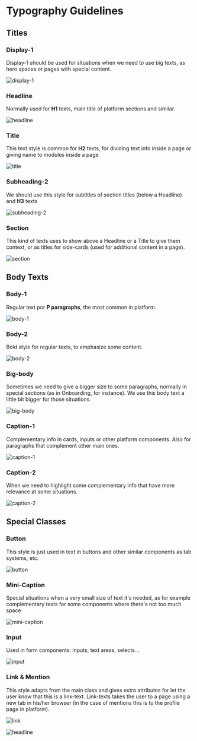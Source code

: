 # Typography Guidelines

## Titles

### Display-1

Display-1 should be used for situations when we need to use big texts, as hero spaces or pages with special content.

![display-1](assets/brand-guides/text-styles-jpg/01.png)

### Headline

Normally used for **H1** texts, main title of platform sections and similar.

![headline](assets/brand-guides/text-styles-jpg/02.png)

### Title

This text style is common for **H2** texts, for dividing text info inside a page or giving name to modules inside a page

![title](assets/brand-guides/text-styles-jpg/03.png)

### Subheading-2

We should use this style for subtitles of section titles (below a Headline) and **H3** texts

![subheading-2](assets/brand-guides/text-styles-jpg/04.png)

### Section

This kind of texts uses to show above a Headline or a Title to give them context, or as titles for side-cards (used for additional content in a page).

![section](assets/brand-guides/text-styles-jpg/05.png)

## Body Texts

### Body-1

Regular text por **P paragraphs**, the most common in platform.

![body-1](assets/brand-guides/text-styles-jpg/06.png)

### Body-2

Bold style for regular texts, to emphasize some content.

![body-2](assets/brand-guides/text-styles-jpg/07.png)

### Big-body

Sometimes we need to give a bigger size to some paragraphs, normally in special sections (as in Onboarding, for instance). We use this body text a little bit bigger for those situations.

![big-body](assets/brand-guides/text-styles-jpg/08.png)

### Caption-1

Complementary info in cards, inputs or other platform components. Also for paragraphs that complement other main ones.

![caption-1](assets/brand-guides/text-styles-jpg/09.png)

### Caption-2

When we need to highlight some complementary info that have more relevance at some situations.

![caption-2](assets/brand-guides/text-styles-jpg/10.png)

## Special Classes

### Button

This style is just used in text in buttons and other similar components as tab systems, etc.

![button](assets/brand-guides/text-styles-jpg/11.png)

### Mini-Caption

Special situations when a very small size of text it's needed, as for example complementary texts for some components where there's not too much space

![mini-caption](assets/brand-guides/text-styles-jpg/12.png)

### Input

Used in form components: inputs, text areas, selects...

![input](assets/brand-guides/text-styles-jpg/13.png)

### Link & Mention

This style adapts from the main class and gives extra attributes for let the user know that this is a link-text. Link-texts takes the user to a page using a new tab in his/her browser (in the case of mentions this is to the profile page in platform).

![link](assets/brand-guides/text-styles-jpg/14.png)

![headline](assets/brand-guides/text-styles-jpg/15.png)
